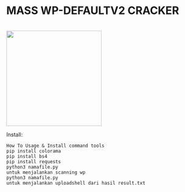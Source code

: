 # MASS WP-DEFAULTV2 CRACKER

<br>

<img src="https://i.top4top.io/p_3075y9rvz0.jpg" width="250" height="250">


Install:

```
How To Usage & Install command tools
pip install colorama
pip install bs4
pip install requests
python3 namafile.py
untuk menjalankan scanning wp
python3 namafile.py
untuk menjalankan uploadshell dari hasil result.txt
```


````**DISCLAIMER :It is strictly forbidden to sell this tool and it is forbidden to commit cybersec crimes. Don't use this tool to hack websites because it really violates the articles of the ITE Law and the owner of this tool will not be responsible for your actions. Use it as best as possible. Be a good hacker **
````
